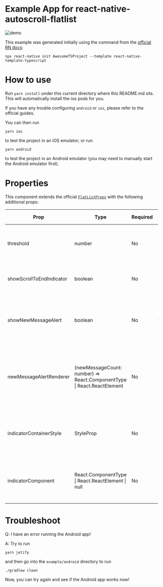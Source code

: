# Example App for react-native-autoscroll-flatlist

![demo](https://github.com/RageBill/react-native-autoscroll-flatlist/blob/master/demo/autoscroll.gif?raw=true)

This example was generated initially using the command from the [official RN docs](https://facebook.github.io/react-native/docs/getting-started):

```
npx react-native init AwesomeTSProject --template react-native-template-typescript
```

# How to use

Run `yarn install` under this current directory where this README.md sits. This will automatically install the ios pods for you.

If you have any trouble configuring `android` or `ios`, please refer to the official guides.

You can then run

```
yarn ios
```

to test the project in an iOS emulator; or run

```
yarn android
```

to test the project in an Android emulator (you may need to manually start the Android emulator first).

# Properties

This component extends the official [`FlatListProps`](https://facebook.github.io/react-native/docs/flatlist) with the following additional props:

| Prop                     | Type                                                                            | Required | Default value | Description                                                                       |
| ------------------------ | ------------------------------------------------------------------------------- | -------- | ------------- | --------------------------------------------------------------------------------- |
| threshold                | number                                                                          | No       | 0             | Distance from end of list to enable auto-scrolling.                               |
| showScrollToEndIndicator | boolean                                                                         | No       | true          | Whether to show an indicator to scroll to end.                                    |
| showNewMessageAlert      | boolean                                                                         | No       | true          | Whether to show new message alert when auto-scrolling is temporarily disabled.    |
| newMessageAlertRenderer  | (newMessageCount: number) => React.ComponentType<any> &#124; React.ReactElement | No       | true          | The component that indicates number of new messages. Best with position absolute. |
| indicatorContainerStyle  | StyleProp<ViewStyle>                                                            | No       | see code      | The style for container of the indicator. Best with position absolute.            |
| indicatorComponent       | React.ComponentType<any> &#124; React.ReactElement &#124; null                  | No       | see code      | The indicator itself. There is a default provided. See code for details.          |

# Troubleshoot

Q: I have an error running the Android app!

A: Try to run

```
yarn jetify
```

and then go into the `example/android` directory to run

```
./gradlew clean
```

Now, you can try again and see if the Android app works now!
